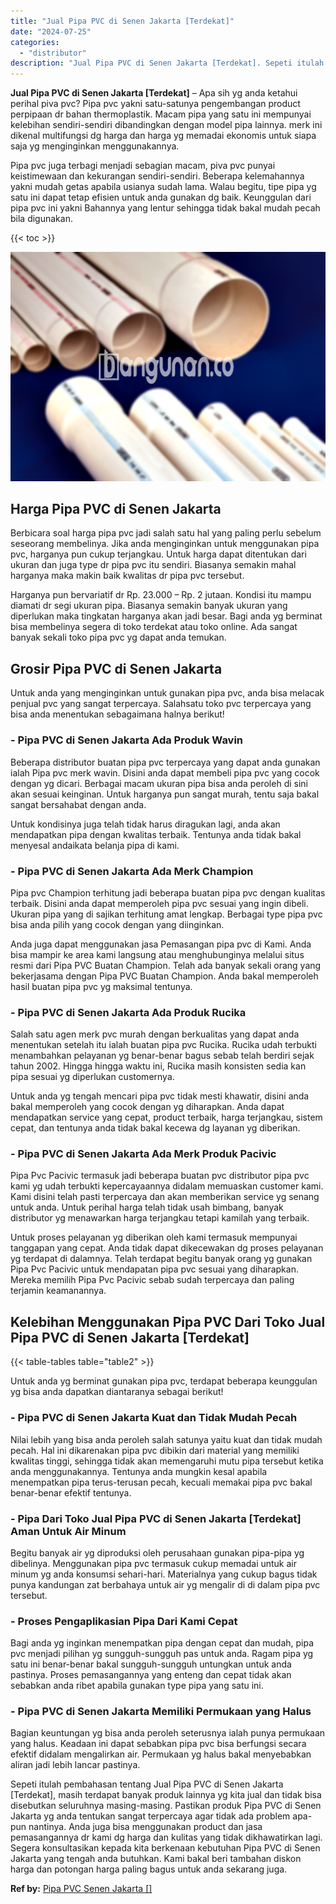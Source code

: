 ```yaml
---
title: "Jual Pipa PVC di Senen Jakarta [Terdekat]"
date: "2024-07-25"
categories: 
  - "distributor"
description: "Jual Pipa PVC di Senen Jakarta [Terdekat]. Sepeti itulah pembahasan tentang Jual Pipa PVC di Senen Jakarta [Terdekat], masih terdapat banyak produk lainnya..."
---
```


**Jual Pipa PVC di Senen Jakarta \[Terdekat\]** – Apa sih yg anda ketahui perihal piva pvc? Pipa pvc yakni satu-satunya pengembangan product perpipaan dr bahan thermoplastik. Macam pipa yang satu ini mempunyai kelebihan sendiri-sendiri dibandingkan dengan model pipa lainnya. merk ini dikenal multifungsi dg harga dan harga yg memadai ekonomis untuk siapa saja yg menginginkan menggunakannya.

Pipa pvc juga terbagi menjadi sebagian macam, piva pvc punyai keistimewaan dan kekurangan sendiri-sendiri. Beberapa kelemahannya yakni mudah getas apabila usianya sudah lama. Walau begitu, tipe pipa yg satu ini dapat tetap efisien untuk anda gunakan dg baik. Keunggulan dari pipa pvc ini yakni Bahannya yang lentur sehingga tidak bakal mudah pecah bila digunakan.

{{< toc >}}

![Jual Pipa PVC di Senen Jakarta [Terdekat]](/images/jaul-pipa-pvc-29.png)

## Harga Pipa PVC di Senen Jakarta

Berbicara soal harga pipa pvc jadi salah satu hal yang paling perlu sebelum seseorang membelinya. Jika anda menginginkan untuk menggunakan pipa pvc, harganya pun cukup terjangkau. Untuk harga dapat ditentukan dari ukuran dan juga type dr pipa pvc itu sendiri. Biasanya semakin mahal harganya maka makin baik kwalitas dr pipa pvc tersebut.

Harganya pun bervariatif dr Rp. 23.000 – Rp. 2 jutaan. Kondisi itu mampu diamati dr segi ukuran pipa. Biasanya semakin banyak ukuran yang diperlukan maka tingkatan harganya akan jadi besar. Bagi anda yg berminat bisa membelinya segera di toko terdekat atau toko online. Ada sangat banyak sekali toko pipa pvc yg dapat anda temukan.

## Grosir Pipa PVC di Senen Jakarta

Untuk anda yang menginginkan untuk gunakan pipa pvc, anda bisa melacak penjual pvc yang sangat terpercaya. Salahsatu toko pvc terpercaya yang bisa anda menentukan sebagaimana halnya berikut!

### \- Pipa PVC di Senen Jakarta Ada Produk Wavin

Beberapa distributor buatan pipa pvc terpercaya yang dapat anda gunakan ialah Pipa pvc merk wavin. Disini anda dapat membeli pipa pvc yang cocok dengan yg dicari. Berbagai macam ukuran pipa bisa anda peroleh di sini akan sesuai keinginan. Untuk harganya pun sangat murah, tentu saja bakal sangat bersahabat dengan anda.

Untuk kondisinya juga telah tidak harus diragukan lagi, anda akan mendapatkan pipa dengan kwalitas terbaik. Tentunya anda tidak bakal menyesal andaikata belanja pipa di kami.

### \- Pipa PVC di Senen Jakarta Ada Merk Champion

Pipa pvc Champion terhitung jadi beberapa buatan pipa pvc dengan kualitas terbaik. Disini anda dapat memperoleh pipa pvc sesuai yang ingin dibeli. Ukuran pipa yang di sajikan terhitung amat lengkap. Berbagai type pipa pvc bisa anda pilih yang cocok dengan yang diinginkan.

Anda juga dapat menggunakan jasa Pemasangan pipa pvc di Kami. Anda bisa mampir ke area kami langsung atau menghubunginya melalui situs resmi dari Pipa PVC Buatan Champion. Telah ada banyak sekali orang yang bekerjasama dengan Pipa PVC Buatan Champion. Anda bakal memperoleh hasil buatan pipa pvc yg maksimal tentunya.

### \- Pipa PVC di Senen Jakarta Ada Produk Rucika

Salah satu agen merk pvc murah dengan berkualitas yang dapat anda menentukan setelah itu ialah buatan pipa pvc Rucika. Rucika udah terbukti menambahkan pelayanan yg benar-benar bagus sebab telah berdiri sejak tahun 2002. Hingga hingga waktu ini, Rucika masih konsisten sedia kan pipa sesuai yg diperlukan customernya.

Untuk anda yg tengah mencari pipa pvc tidak mesti khawatir, disini anda bakal memperoleh yang cocok dengan yg diharapkan. Anda dapat mendapatkan service yang cepat, product terbaik, harga terjangkau, sistem cepat, dan tentunya anda tidak bakal kecewa dg layanan yg diberikan.

### \- Pipa PVC di Senen Jakarta Ada Merk Produk Pacivic

Pipa Pvc Pacivic termasuk jadi beberapa buatan pvc distributor pipa pvc kami yg udah terbukti kepercayaannya didalam memuaskan customer kami. Kami disini telah pasti terpercaya dan akan memberikan service yg senang untuk anda. Untuk perihal harga telah tidak usah bimbang, banyak distributor yg menawarkan harga terjangkau tetapi kamilah yang terbaik.

Untuk proses pelayanan yg diberikan oleh kami termasuk mempunyai tanggapan yang cepat. Anda tidak dapat dikecewakan dg proses pelayanan yg terdapat di dalamnya. Telah terdapat begitu banyak orang yg gunakan Pipa Pvc Pacivic untuk mendapatan pipa pvc sesuai yang diharapkan. Mereka memilih Pipa Pvc Pacivic sebab sudah terpercaya dan paling terjamin keamanannya.

## Kelebihan Menggunakan Pipa PVC Dari Toko Jual Pipa PVC di Senen Jakarta \[Terdekat\]

{{< table-tables table="table2" >}}

Untuk anda yg berminat gunakan pipa pvc, terdapat beberapa keunggulan yg bisa anda dapatkan diantaranya sebagai berikut!

### \- Pipa PVC di Senen Jakarta Kuat dan Tidak Mudah Pecah

Nilai lebih yang bisa anda peroleh salah satunya yaitu kuat dan tidak mudah pecah. Hal ini dikarenakan pipa pvc dibikin dari material yang memiliki kwalitas tinggi, sehingga tidak akan memengaruhi mutu pipa tersebut ketika anda menggunakannya. Tentunya anda mungkin kesal apabila menempatkan pipa terus-terusan pecah, kecuali memakai pipa pvc bakal benar-benar efektif tentunya.

### \- Pipa Dari Toko Jual Pipa PVC di Senen Jakarta \[Terdekat\] Aman Untuk Air Minum

Begitu banyak air yg diproduksi oleh perusahaan gunakan pipa-pipa yg dibelinya. Menggunakan pipa pvc termasuk cukup memadai untuk air minum yg anda konsumsi sehari-hari. Materialnya yang cukup bagus tidak punya kandungan zat berbahaya untuk air yg mengalir di di dalam pipa pvc tersebut.

### \- Proses Pengaplikasian Pipa Dari Kami Cepat

Bagi anda yg inginkan menempatkan pipa dengan cepat dan mudah, pipa pvc menjadi pilihan yg sungguh-sungguh pas untuk anda. Ragam pipa yg satu ini benar-benar bakal sungguh-sungguh untungkan untuk anda pastinya. Proses pemasangannya yang enteng dan cepat tidak akan sebabkan anda ribet apabila gunakan type pipa yang satu ini.

### \- Pipa PVC di Senen Jakarta Memiliki Permukaan yang Halus

Bagian keuntungan yg bisa anda peroleh seterusnya ialah punya permukaan yang halus. Keadaan ini dapat sebabkan pipa pvc bisa berfungsi secara efektif didalam mengalirkan air. Permukaan yg halus bakal menyebabkan aliran jadi lebih lancar pastinya.

Sepeti itulah pembahasan tentang Jual Pipa PVC di Senen Jakarta \[Terdekat\], masih terdapat banyak produk lainnya yg kita jual dan tidak bisa disebutkan seluruhnya masing-masing. Pastikan produk Pipa PVC di Senen Jakarta yg anda tentukan sangat terpercaya agar tidak ada problem apa-pun nantinya. Anda juga bisa menggunakan product dan jasa pemasangannya dr kami dg harga dan kulitas yang tidak dikhawatirkan lagi. Segera konsultasikan kepada kita berkenaan kebutuhan Pipa PVC di Senen Jakarta yang tengah anda butuhkan. Kami bakal beri tambahan diskon harga dan potongan harga paling bagus untuk anda sekarang juga.

**Ref by:** [Pipa PVC Senen Jakarta []](https://id.wikipedia.org/wiki/Pipa)

